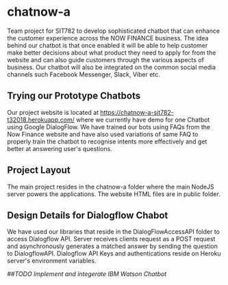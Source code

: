 # chatnow-a
Team project for SIT782 to develop sophisticated chatbot that can enhance the customer experience across the NOW FINANCE business. The
idea behind our chatbot is that once enabled it will be able to help customer make better decisions about what product they need to apply
for from the website and can also guide customers through the various aspects of business. Our chatbot will also be integrated on the common
social media channels such Facebook Messenger, Slack, Viber etc.

## Trying our Prototype Chatbots
Our project website is located at https://chatnow-a-sit782-t32018.herokuapp.com/ where we currently have demo for one Chatbot
using Google DialogFlow. We have trained our bots using FAQs from the Now Finance website and have also used variations of same FAQ to properly train the chatbot to recognise intents more effectively and get better at answering user's questions.

## Project Layout
The main project resides in the chatnow-a folder where the main NodeJS server powers the applications.
The website HTML files are in public folder.

## Design Details for Dialogflow Chabot
We have used our libraries that reside in the DialogFlowAccessAPI folder to access Dialogflow API. Server receives
clients request as a POST request and asynchronously generates a matched answer by sending the question to DialogflowAPI.
Dialogflow API Keys and authentications reside on Heroku server's environment variables.  

##*TODO Implement and integerate IBM Watson Chatbot*
